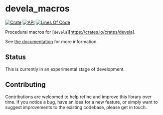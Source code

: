 # devela_macros

[![Crate](https://img.shields.io/crates/v/devela_macros.svg)](https://crates.io/crates/devela_macros)
[![API](https://docs.rs/devela_macros/badge.svg)](https://docs.rs/devela_macros/)
[![Lines Of Code](https://tokei.rs/b1/github/andamira/devela_macros?category=code)](https://github.com/andamira/devela_macros)

Procedural macros for [`devela`][https://crates.io/crates/devela].

See [the documentation](https://docs.rs/devela_macros/) for more information.

## Status

This is currently in an experimental stage of development.

## Contributing

Contributions are welcomed to help refine and improve this library over time.
If you notice a bug, have an idea for a new feature, or simply want to suggest
improvements to the existing codebase, please get in touch.
